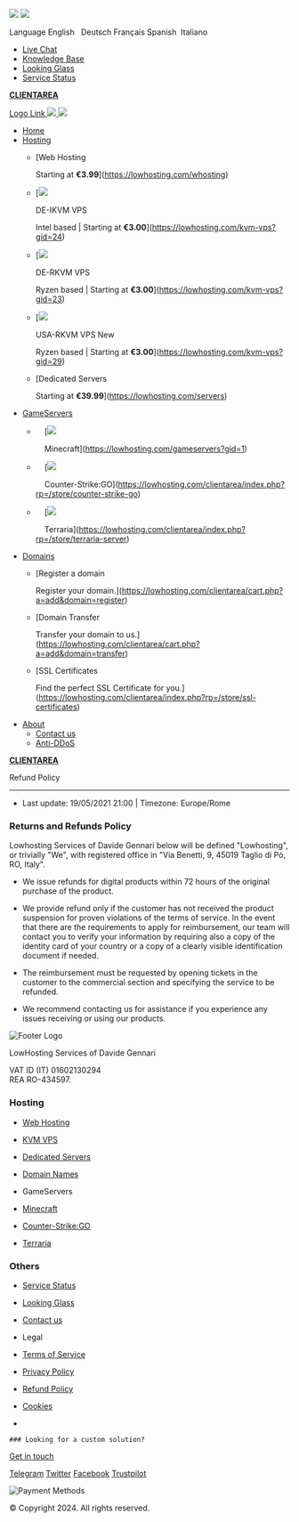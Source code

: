 ![](assets/img/preloader/L.png) ![](assets/img/preloader/H.png)

Language English   Deutsch Français Spanish  Italiano 

* [Live Chat](#)
* [Knowledge Base](https://lowhosting.com/clientarea/index.php?rp=/knowledgebase)
* [Looking Glass](https://lg.lowhosting.com/)
* [Service Status](https://t.me/s/Lowhosting)

[**CLIENTAREA**](https://lowhosting.com/clientarea/?language=english)

[Logo Link ![](assets/img/logo/logo.svg) ![](assets/img/logo/logo.svg)](https://lowhosting.com/index)  

* [Home](https://lowhosting.com/index)
* [Hosting](#)
    * [Web Hosting
        
        Starting at **€3.99**](https://lowhosting.com/whosting)
    * [![](assets/img/icon/de.png)
        
        DE-IKVM VPS
        
        Intel based | Starting at **€3.00**](https://lowhosting.com/kvm-vps?gid=24)
    * [![](assets/img/icon/de.png)
        
        DE-RKVM VPS
        
        Ryzen based | Starting at **€3.00**](https://lowhosting.com/kvm-vps?gid=23)
    * [![](assets/img/icon/usa.png)
        
        USA-RKVM VPS New
        
        Ryzen based | Starting at **€3.00**](https://lowhosting.com/kvm-vps?gid=29)
    * [Dedicated Servers
        
        Starting at **€39.99**](https://lowhosting.com/servers)
* [GameServers](#)
    *     [![](assets/img/media/minecraft-icon.ico)
        
            Minecraft](https://lowhosting.com/gameservers?gid=1)
    *     [![](assets/img/media/csgo-icon.png)
        
            Counter-Strike:GO](https://lowhosting.com/clientarea/index.php?rp=/store/counter-strike-go)
    *     [![](assets/img/media/terraria-icon.png)
        
            Terraria](https://lowhosting.com/clientarea/index.php?rp=/store/terraria-server)
* [Domains](#)
    * [Register a domain
        
        Register your domain.](https://lowhosting.com/clientarea/cart.php?a=add&domain=register)
    * [Domain Transfer
        
        Transfer your domain to us.](https://lowhosting.com/clientarea/cart.php?a=add&domain=transfer)
    * [SSL Certificates
        
        Find the perfect SSL Certificate for you.](https://lowhosting.com/clientarea/index.php?rp=/store/ssl-certificates)
* [About](#)
    * [Contact us](https://lowhosting.com/contact)
    * [Anti-DDoS](https://lowhosting.com/antiddos)

[**CLIENTAREA**](https://lowhosting.com/clientarea/?language=english)

Refund Policy  

----------------

* Last update: 19/05/2021 21:00 | Timezone: Europe/Rome

### Returns and Refunds Policy

  

Lowhosting Services of Davide Gennari below will be defined "Lowhosting", or trivially "We", with registered office in "Via Benetti, 9, 45019 Taglio di Pò, RO, Italy".

* We issue refunds for digital products within 72 hours of the original purchase of the product.
  
* We provide refund only if the customer has not received the product suspension for proven violations of the terms of service. In the event that there are the requirements to apply for reimbursement, our team will contact you to verify your information by requiring also a copy of the identity card of your country or a copy of a clearly visible identification document if needed.
  
* The reimbursement must be requested by opening tickets in the customer to the commercial section and specifying the service to be refunded.
  
* We recommend contacting us for assistance if you experience any issues receiving or using our products.
  

![Footer Logo](assets/img/logo/logo.svg)  
  
  
  
  
  
  

LowHosting Services of Davide Gennari  
  
VAT ID (IT) 01602130294  
REA RO-434597.  

### Hosting

* [Web Hosting](https://lowhosting.com/whosting)
* [KVM VPS](https://lowhosting.com/kvm-vps)
* [Dedicated Servers](https://lowhosting.com/servers)
* [Domain Names](https://lowhosting.com/clientarea/cart.php?a=add&domain=register)

* GameServers
* [Minecraft](https://lowhosting.com/gameservers?gid=1)
* [Counter-Strike:GO](https://lowhosting.com/clientarea/index.php?rp=/store/counter-strike-go)
* [Terraria](https://lowhosting.com/clientarea/index.php?rp=/store/terraria-server)

### Others

* [Service Status](https://lowhosting.com/status)
* [Looking Glass](https://lg.lowhosting.io/)
* [Contact us](https://lowhosting.com/contact)
  

* Legal
* [Terms of Service](https://lowhosting.com/legal)
* [Privacy Policy](https://lowhosting.com/legal#privacy-policy)
* [Refund Policy](https://lowhosting.com/refpolicy)
* [Cookies](#)

*   
    
    ### Looking for a custom solution?
    

[Get in touch](https://lowhosting.com/contact)

  
  
  

[Telegram](https://t.me/Lowhosting) [Twitter](https://twitter.com/LowHostingOrg) [Facebook](https://www.facebook.com/lowhostingorg/) [Trustpilot](https://www.trustpilot.com/review/lowhosting.org?languages=all)

![Payment Methods](assets/img/media/cards3.png)

© Copyright 2024. All rights reserved.

[](#)